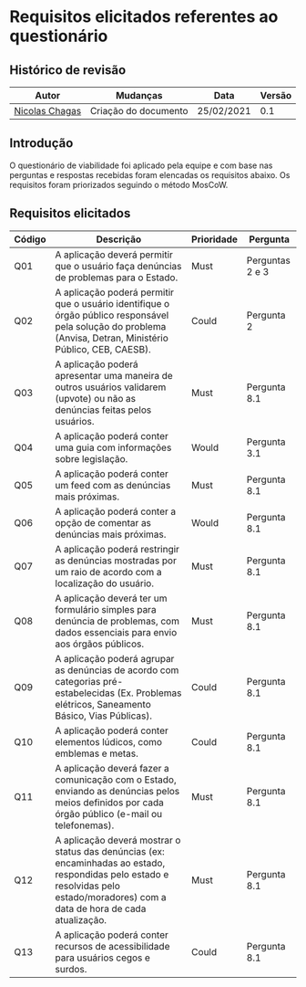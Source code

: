 ﻿# Requisitos elicitados referentes ao questionário 

## Histórico de revisão
|Autor|Mudanças|Data|Versão|
|--|--|--|--|
|[Nicolas Chagas](https://github.com/nszchagas)|Criação do documento|25/02/2021|0.1|

## Introdução

O questionário de viabilidade foi aplicado pela equipe e com base nas perguntas e respostas recebidas foram elencadas os requisitos abaixo. Os requisitos foram priorizados seguindo o método MosCoW.

## Requisitos elicitados

| Código | Descrição                                                                                                                                                                          | Prioridade | Pergunta        |
|--------|------------------------------------------------------------------------------------------------------------------------------------------------------------------------------------|------------|-----------------|
| Q01    | A aplicação deverá permitir que o usuário faça denúncias de problemas para o Estado.                                                                                               | Must       | Perguntas 2 e 3 |
| Q02    | A aplicação poderá permitir que o usuário identifique o órgão público responsável pela solução do problema (Anvisa, Detran, Ministério Público, CEB, CAESB).                       | Could      | Pergunta 2      |
| Q03    | A aplicação poderá apresentar uma maneira de outros usuários validarem (upvote) ou não as denúncias feitas pelos usuários.                                                         | Must| Pergunta 8.1    |
| Q04    | A aplicação poderá conter uma guia com informações sobre legislação.                                                                                                               | Would      | Pergunta 3.1    |
| Q05    | A aplicação poderá conter um feed com as denúncias mais próximas.                                                                                                                  | Must| Pergunta 8.1    |
| Q06    | A aplicação poderá conter a opção de comentar as denúncias mais próximas.                                                                                                          | Would      | Pergunta 8.1    |
| Q07    | A aplicação poderá restringir as denúncias mostradas por um raio de acordo com a localização do usuário.                                                                           | Must| Pergunta 8.1    |
| Q08    | A aplicação deverá ter um formulário simples para denúncia de problemas, com dados essenciais para envio aos órgãos públicos.                                                      | Must       | Pergunta 8.1    |
| Q09    | A aplicação poderá agrupar as denúncias de acordo com categorias pré-estabelecidas (Ex. Problemas elétricos, Saneamento Básico, Vias Públicas).                                    | Could      | Pergunta 8.1    |
| Q10    | A aplicação poderá conter elementos lúdicos, como emblemas e metas.                                                                                                                | Could      | Pergunta 8.1    |
| Q11    | A aplicação deverá fazer a comunicação com o Estado, enviando as denúncias pelos meios definidos por cada órgão público (e-mail ou telefonemas).                                   | Must       | Pergunta 8.1    |
| Q12    | A aplicação deverá mostrar o status das denúncias (ex: encaminhadas ao estado, respondidas pelo estado e resolvidas pelo estado/moradores) com a data de hora de cada atualização. | Must       | Pergunta 8.1    |
| Q13    | A aplicação poderá conter recursos de acessibilidade para usuários cegos e surdos.   | Could | Pergunta 8.1